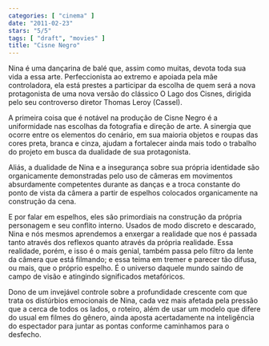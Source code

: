 ```yaml
---
categories: [ "cinema" ]
date: "2011-02-23"
stars: "5/5"
tags: [ "draft", "movies" ]
title: "Cisne Negro"
---
```

Nina é uma dançarina de balé que, assim como muitas, devota toda
sua vida a essa arte. Perfeccionista ao extremo e apoiada pela mãe
controladora, ela está prestes a participar da escolha de quem será
a nova protagonista de uma nova versão do clássico O Lago dos Cisnes,
dirigida pelo seu controverso diretor Thomas Leroy (Cassel).

A primeira coisa que é notável na produção de Cisne Negro é a
uniformidade nas escolhas da fotografia e direção de arte. A sinergia
que ocorre entre os elementos do cenário, em sua maioria objetos e
roupas das cores preta, branca e cinza, ajudam a fortalecer ainda mais
todo o trabalho do projeto em busca da dualidade de sua protagonista. 

Aliás, a dualidade de Nina e a insegurança sobre sua própria identidade
são organicamente demonstradas pelo uso de câmeras em movimentos
absurdamente competentes durante as danças e a troca constante do
ponto de vista da câmera a partir de espelhos colocados organicamente
na construção da cena.

E por falar em espelhos, eles são primordiais na construção da própria
personagem e seu conflito interno. Usados de modo discreto e descarado,
Nina e nós mesmos aprendemos a enxergar a realidade que nos é passada
tanto através dos reflexos quanto através da própria realidade. Essa
realidade, porém, e isso é o mais genial, também passa pelo filtro da
lente da câmera que está filmando; e essa teima em tremer e parecer
tão difusa, ou mais, que o próprio espelho. É o universo daquele
mundo saindo de campo de visão e atingindo significados metafóricos.

Dono de um invejável controle sobre a profundidade crescente com que
trata os distúrbios emocionais de Nina, cada vez mais afetada pela
pressão que a cerca de todos os lados, o roteiro, além de usar um modelo
que difere do usual em filmes do gênero, ainda aposta acertadamente na
inteligência do espectador para juntar as pontas conforme caminhamos
para o desfecho.
